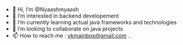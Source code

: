 - 👋 Hi, I’m @Nyaashmyaash
- 👀 I’m interested in backend developement
- 🌱 I’m currently learning actual java frameworks and technologies
- 💞️ I’m looking to collaborate on java projects
- 📫 How to reach me : vkmainbox@gmail.com
..
<!---
Nyaashmyaash/Nyaashmyaash is a ✨ special ✨ repository because its `README.md` (this file) appears on your GitHub profile.
You can click the Preview link to take a look at your changes.
--->
